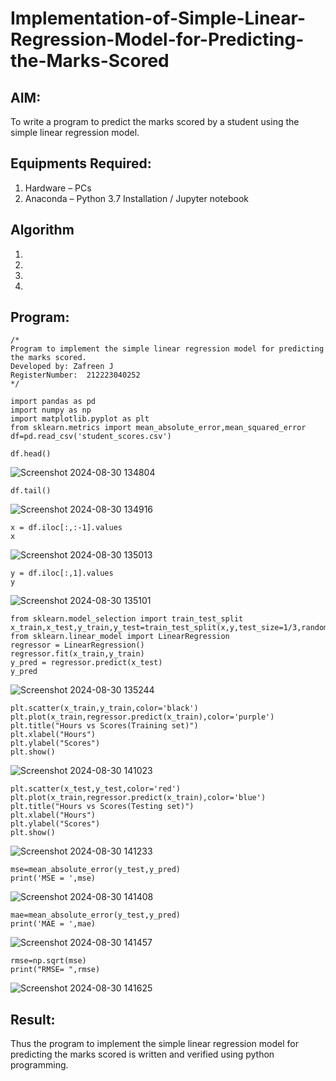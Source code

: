 # Implementation-of-Simple-Linear-Regression-Model-for-Predicting-the-Marks-Scored

## AIM:
To write a program to predict the marks scored by a student using the simple linear regression model.

## Equipments Required:
1. Hardware – PCs
2. Anaconda – Python 3.7 Installation / Jupyter notebook

## Algorithm
1. 
2. 
3. 
4. 

## Program:
```
/*
Program to implement the simple linear regression model for predicting the marks scored.
Developed by: Zafreen J
RegisterNumber:  212223040252
*/
```

```
import pandas as pd
import numpy as np
import matplotlib.pyplot as plt
from sklearn.metrics import mean_absolute_error,mean_squared_error
df=pd.read_csv('student_scores.csv')
```

```
df.head()
```

![Screenshot 2024-08-30 134804](https://github.com/user-attachments/assets/8687906e-7cb4-4c7b-bf89-ec8f302a7434)


```
df.tail()
```

![Screenshot 2024-08-30 134916](https://github.com/user-attachments/assets/9e62611a-2064-40f6-9d04-5035fa220b68)


```
x = df.iloc[:,:-1].values
x
```

![Screenshot 2024-08-30 135013](https://github.com/user-attachments/assets/c60d110b-5cb8-4c78-8f0b-a2a8692a389f)


```
y = df.iloc[:,1].values
y
```

![Screenshot 2024-08-30 135101](https://github.com/user-attachments/assets/55e82b9f-ed6a-4182-b111-98fb4e167a8d)


```
from sklearn.model_selection import train_test_split
x_train,x_test,y_train,y_test=train_test_split(x,y,test_size=1/3,random_state=0)
from sklearn.linear_model import LinearRegression
regressor = LinearRegression()
regressor.fit(x_train,y_train)
y_pred = regressor.predict(x_test)
y_pred

```


![Screenshot 2024-08-30 135244](https://github.com/user-attachments/assets/3297248a-0faf-42a3-98b0-91b55125bfd7)



```
plt.scatter(x_train,y_train,color='black')
plt.plot(x_train,regressor.predict(x_train),color='purple')
plt.title("Hours vs Scores(Training set)")
plt.xlabel("Hours")
plt.ylabel("Scores")
plt.show()
```

![Screenshot 2024-08-30 141023](https://github.com/user-attachments/assets/e5f847da-8e80-41d7-8f44-6a288615e527)

```
plt.scatter(x_test,y_test,color='red')
plt.plot(x_train,regressor.predict(x_train),color='blue')
plt.title("Hours vs Scores(Testing set)")
plt.xlabel("Hours")
plt.ylabel("Scores")
plt.show()
```

![Screenshot 2024-08-30 141233](https://github.com/user-attachments/assets/2093a1e1-d93f-4067-9261-7e74f80b884a)


```
mse=mean_absolute_error(y_test,y_pred)
print('MSE = ',mse)
```

![Screenshot 2024-08-30 141408](https://github.com/user-attachments/assets/8cc1003c-3be6-4350-9390-3f58fd2c9501)


```
mae=mean_absolute_error(y_test,y_pred)
print('MAE = ',mae)
```

![Screenshot 2024-08-30 141457](https://github.com/user-attachments/assets/39d3208b-229c-4160-b1d2-275c1f44cda7)



```
rmse=np.sqrt(mse)
print("RMSE= ",rmse)

```

![Screenshot 2024-08-30 141625](https://github.com/user-attachments/assets/0aa4e4d3-6fdd-424a-bb62-aecfec93707f)



## Result:
Thus the program to implement the simple linear regression model for predicting the marks scored is written and verified using python programming.
